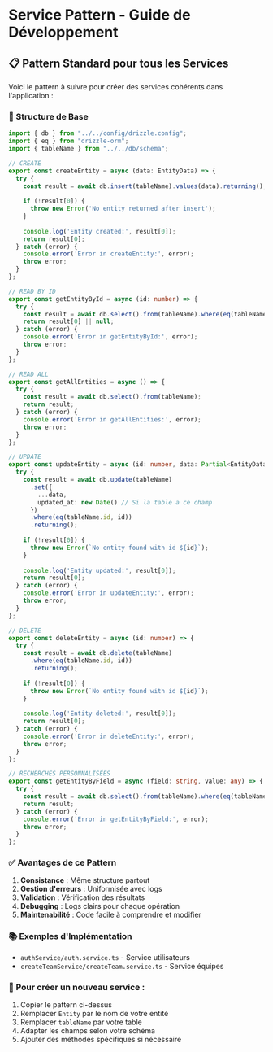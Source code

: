 # Service Pattern - Guide de Développement

## 📋 Pattern Standard pour tous les Services

Voici le pattern à suivre pour créer des services cohérents dans l'application :

### 🔧 Structure de Base

```typescript
import { db } from "../../config/drizzle.config";
import { eq } from "drizzle-orm";
import { tableName } from "../../db/schema";

// CREATE
export const createEntity = async (data: EntityData) => {
  try {
    const result = await db.insert(tableName).values(data).returning();
    
    if (!result[0]) {
      throw new Error('No entity returned after insert');
    }
    
    console.log('Entity created:', result[0]);
    return result[0];
  } catch (error) {
    console.error('Error in createEntity:', error);
    throw error;
  }
};

// READ BY ID
export const getEntityById = async (id: number) => {
  try {
    const result = await db.select().from(tableName).where(eq(tableName.id, id)).limit(1);
    return result[0] || null;
  } catch (error) {
    console.error('Error in getEntityById:', error);
    throw error;
  }
};

// READ ALL
export const getAllEntities = async () => {
  try {
    const result = await db.select().from(tableName);
    return result;
  } catch (error) {
    console.error('Error in getAllEntities:', error);
    throw error;
  }
};

// UPDATE
export const updateEntity = async (id: number, data: Partial<EntityData>) => {
  try {
    const result = await db.update(tableName)
      .set({
        ...data,
        updated_at: new Date() // Si la table a ce champ
      })
      .where(eq(tableName.id, id))
      .returning();
    
    if (!result[0]) {
      throw new Error(`No entity found with id ${id}`);
    }
    
    console.log('Entity updated:', result[0]);
    return result[0];
  } catch (error) {
    console.error('Error in updateEntity:', error);
    throw error;
  }
};

// DELETE
export const deleteEntity = async (id: number) => {
  try {
    const result = await db.delete(tableName)
      .where(eq(tableName.id, id))
      .returning();
    
    if (!result[0]) {
      throw new Error(`No entity found with id ${id}`);
    }
    
    console.log('Entity deleted:', result[0]);
    return result[0];
  } catch (error) {
    console.error('Error in deleteEntity:', error);
    throw error;
  }
};

// RECHERCHES PERSONNALISÉES
export const getEntityByField = async (field: string, value: any) => {
  try {
    const result = await db.select().from(tableName).where(eq(tableName[field], value));
    return result;
  } catch (error) {
    console.error('Error in getEntityByField:', error);
    throw error;
  }
};
```

### ✅ Avantages de ce Pattern

1. **Consistance** : Même structure partout
2. **Gestion d'erreurs** : Uniformisée avec logs
3. **Validation** : Vérification des résultats
4. **Debugging** : Logs clairs pour chaque opération
5. **Maintenabilité** : Code facile à comprendre et modifier

### 📚 Exemples d'Implémentation

- `authService/auth.service.ts` - Service utilisateurs
- `createTeamService/createTeam.service.ts` - Service équipes

### 🔄 Pour créer un nouveau service :

1. Copier le pattern ci-dessus
2. Remplacer `Entity` par le nom de votre entité
3. Remplacer `tableName` par votre table
4. Adapter les champs selon votre schéma
5. Ajouter des méthodes spécifiques si nécessaire 